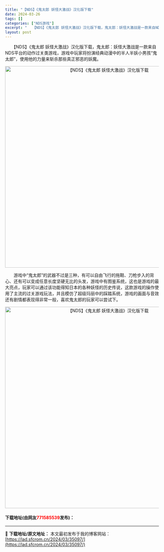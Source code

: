 ```yaml
---
title: "【NDS】《鬼太郎 妖怪大激战》汉化版下载"
date: 2024-03-26
tags: []
categories: ["NDS游戏"]
excerpt: "　　【NDS】《鬼太郎 妖怪大激战》汉化版下载，鬼太郎：妖怪大激战是一款来自NDS平台的动作过关类游戏，游戏中玩家将扮演经典动漫中的半人半妖小男孩&ldquo;鬼太郎&rdquo;，使用他的力量来斩杀那些真正邪恶的妖魔。 　　游戏中&ldquo;鬼太郎&rdquo;的武器不过是三种，有可以自由飞行的&hellip;"
layout: post
---
```


 <p>　　【NDS】《鬼太郎 妖怪大激战》汉化版下载，鬼太郎：妖怪大激战是一款来自NDS平台的动作过关类游戏，游戏中玩家将扮演经典动漫中的半人半妖小男孩&ldquo;鬼太郎&rdquo;，使用他的力量来斩杀那些真正邪恶的妖魔。</p> <p align="center"><img align="" border="0" src="https://lad.sfcrom.cn/wp-content/uploads/2024/03/20240326_66022ace8a4b4.jpg" width="660" alt="【NDS】《鬼太郎 妖怪大激战》汉化版下载" /></p> <p>　　游戏中&ldquo;鬼太郎&rdquo;的武器不过是三种，有可以自由飞行的拖鞋、刀枪步入的背心、还有可以变成任意长度坚硬无比的头发，游戏中有图鉴系统，这也是游戏的最大亮点，玩家可以通过该功能得知日本的各种妖怪的历史传说，这款游戏的操作使用了主流的过关游戏玩法，并且模仿了超级玛丽中的踩踏系统，游戏的画面与音效还有剧情都表现得非常一般，喜欢鬼太郎的玩家可以尝试下。</p> <p align="center"><img align="" border="0" src="https://lad.sfcrom.cn/wp-content/uploads/2024/03/20240326_66022aceeb260.jpg" width="660" alt="【NDS】《鬼太郎 妖怪大激战》汉化版下载" /></p> <p><h4>下载地址(由网友<font color="red">771585539</font>发布)：</h4></p> 

---
📖 **下载地址/原文地址：** 本文最初发布于我的博客网站：[https://lad.sfcrom.cn/2024/03/35097/](https://lad.sfcrom.cn/2024/03/35097/)
